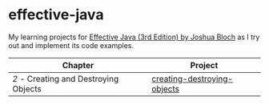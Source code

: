 # effective-java

My learning projects
for [Effective Java (3rd Edition) by Joshua Bloch](https://www.amazon.com/Effective-Java-Joshua-Bloch/dp/0134685997) as
I try out and implement
its code examples.

| Chapter                               | Project                                                    |
|---------------------------------------|------------------------------------------------------------|
| *2* - Creating and Destroying Objects | [creating-destroying-objects](creating-destroying-objects) |
